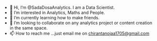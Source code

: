 - 👋 Hi, I’m @SadaDosaAnalytics. I am a Data Scientist.
- 👀 I’m interested in Analytics, Maths and People.
- 🌱 I’m currently learning how to make friends.
- 💞️ I’m looking to collaborate on any analytics project or content creation in the same space.
- 📫 How to reach me ...just email me on chirantanojaa1705@gmail.com

<!---
SADA DOSA AND FILTER COFFEE IS LOVE. 
--->
